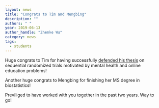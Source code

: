 ```yaml
---
layout: news
title: "Congrats to Tim and Mengbing"
description: ""
authors: " "
year: 2019-06-13
author_handle: "Zhenke Wu"
category: news
tags: 
  - students
---
```


Huge congrats to Tim for having successfully [defended his thesis](https://twitter.com/ZhenkeWu/status/1121485296208613376) on sequential randomized trials motivated by mental health and online education problems! 

Another huge congrats to Mengbing for finishing her MS degree in biostatistics!

Previliged to have worked with you together in the past two years. Way to go!

